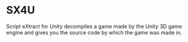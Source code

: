 # SX4U
Script eXtract for Unity decompiles a game made by the Unity 3D game engine and gives you the source code by which the game was made in.
